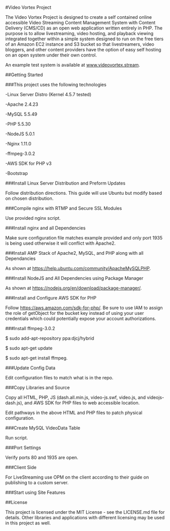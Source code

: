 
#Video Vortex Project

The Video Vortex Project is designed to create a self contained online accessible Video Streaming Content Management System with Content Delivery (CMS/CD) as an open web application written entirely in PHP. The purpose is to allow livestreaming, video hosting, and playback viewing integrated together within a simple system designed to run on the free tiers of an Amazon EC2 instance and S3 bucket so that livestreamers, video bloggers, and other content providers have the option of easy self hosting on an open system under their own control.

An example test system is available at www.videovortex.stream. 


##Getting Started

###This project uses the following technologies

-Linux Server Distro (Kernel 4.5.7 tested)

-Apache 2.4.23

-MySQL 5.5.49

-PHP 5.5.30

-NodeJS 5.0.1

-Nginx 1.11.0

-ffmpeg-3.0.2

-AWS SDK for PHP v3

-Bootstrap


###Install Linux Server Distribution and Preform Updates

Follow distribution directions. This guide will use Ubuntu but modify based on chosen distribution.

###Compile nginx with RTMP and Secure SSL Modules

Use provided nginx script. 

###Install nginx and all Dependencies 

Make sure configuration file matches example provided and only port 1935 is being used otherwise it will conflict with Apache2.

###Install AMP Stack of Apache2, MySQL, and PHP along with all Dependancies

As shown at https://help.ubuntu.com/community/ApacheMySQLPHP.

###Install NodeJS and All Dependencies using Package Manager

As shown at https://nodejs.org/en/download/package-manager/.

###Install and Configure AWS SDK for PHP

Follow https://aws.amazon.com/sdk-for-php/. Be sure to use IAM to assign the role of getObject for the bucket key instead of using your user credentials which could potentially expose your account authorizations.

###Install ffmpeg-3.0.2

$ sudo add-apt-repository ppa:djcj/hybrid

$ sudo apt-get update

$ sudo apt-get install ffmpeg. 

###Update Config Data

Edit configuration files to match what is in the repo.

###Copy Libraries and Source

Copy all HTML, PHP, JS (dash.all.min.js, video-js.swf, video.js, and videojs-dash.js), and AWS SDK for
PHP files to web accessible location.

Edit pathways in the above HTML and PHP files to patch physical configuration.

###Create MySQL VideoData Table

Run script.

###Port Settings

Verify ports 80 and 1935 are open.

###Client Side

For LiveStreaming use OPM on the client according to their guide on publishing to a custom server.

###Start using Site Features 


##License

This project is licensed under the MIT License - see the LICENSE.md file for details. Other libraries and applications with different licensing may be used in this project as well. 
